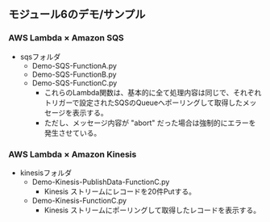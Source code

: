 
## モジュール6のデモ/サンプル


### AWS Lambda × Amazon SQS

- sqsフォルダ
  - Demo-SQS-FunctionA.py
  - Demo-SQS-FunctionB.py
  - Demo-SQS-FunctionC.py
    - これらのLambda関数は、基本的に全て処理内容は同じで、それぞれトリガーで設定されたSQSのQueueへポーリングして取得したメッセージを表示する。
    - ただし、メッセージ内容が "abort" だった場合は強制的にエラーを発生させている。


### AWS Lambda × Amazon Kinesis
- kinesisフォルダ
  - Demo-Kinesis-PublishData-FunctionC.py
    - Kinesis ストリームにレコードを20件Putする。
  - Demo-Kinesis-FunctionC.py
    - Kinesis ストリームにポーリングして取得したレコードを表示する。
    






